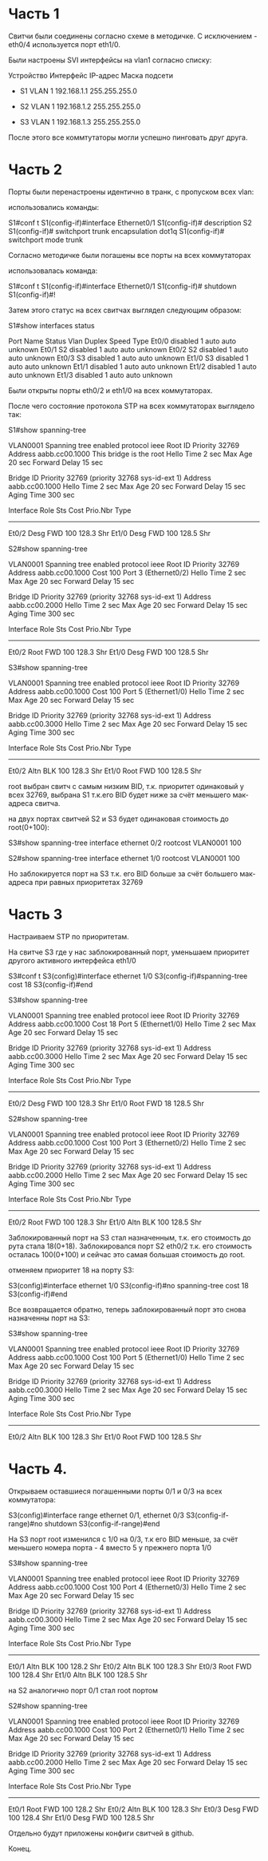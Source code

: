 # Часть 1

Свитчи были соединены согласно схеме в методичке. C исключением - eth0/4 используется порт eth1/0.

Были настроены SVI интерфейсы на vlan1 согласно списку:

Устройство	Интерфейс	IP-адрес	Маска подсети

+ S1	VLAN 1	192.168.1.1	255.255.255.0

+ S2	VLAN 1	192.168.1.2	255.255.255.0

+ S3	VLAN 1	192.168.1.3	255.255.255.0

После этого все коммтутаторы могли успешно пинговать друг друга.

# Часть 2

Порты были перенастроены идентично в транк, с пропуском всех vlan:

использовались команды:

S1#conf t
S1(config-if)#interface Ethernet0/1
S1(config-if)# description S2
S1(config-if)# switchport trunk encapsulation dot1q
S1(config-if)# switchport mode trunk

Согласно методичке были погашены все порты на всех коммутаторах

использовалась команда:

S1#conf t
S1(config-if)#interface Ethernet0/1
S1(config-if)# shutdown
S1(config-if)#!


Затем этого статус на всех свитчах выглядел следующим образом:

S1#show interfaces status

Port      Name               Status       Vlan       Duplex  Speed Type
Et0/0                        disabled     1            auto   auto unknown
Et0/1     S2                 disabled     1            auto   auto unknown
Et0/2     S2                 disabled     1            auto   auto unknown
Et0/3     S3                 disabled     1            auto   auto unknown
Et1/0     S3                 disabled     1            auto   auto unknown
Et1/1                        disabled     1            auto   auto unknown
Et1/2                        disabled     1            auto   auto unknown
Et1/3                        disabled     1            auto   auto unknown

Были открыты порты eth0/2 и eth1/0 на всех коммутаторах.

После чего состояние протокола STP на всех коммутаторах выглядело так:

S1#show spanning-tree

VLAN0001
  Spanning tree enabled protocol ieee
  Root ID    Priority    32769
             Address     aabb.cc00.1000
             This bridge is the root
             Hello Time   2 sec  Max Age 20 sec  Forward Delay 15 sec

  Bridge ID  Priority    32769  (priority 32768 sys-id-ext 1)
             Address     aabb.cc00.1000
             Hello Time   2 sec  Max Age 20 sec  Forward Delay 15 sec
             Aging Time  300 sec

Interface           Role Sts Cost      Prio.Nbr Type
------------------- ---- --- --------- -------- --------------------------------
Et0/2               Desg FWD 100       128.3    Shr
Et1/0               Desg FWD 100       128.5    Shr



S2#show spanning-tree

VLAN0001
  Spanning tree enabled protocol ieee
  Root ID    Priority    32769
             Address     aabb.cc00.1000
             Cost        100
             Port        3 (Ethernet0/2)
             Hello Time   2 sec  Max Age 20 sec  Forward Delay 15 sec

  Bridge ID  Priority    32769  (priority 32768 sys-id-ext 1)
             Address     aabb.cc00.2000
             Hello Time   2 sec  Max Age 20 sec  Forward Delay 15 sec
             Aging Time  300 sec

Interface           Role Sts Cost      Prio.Nbr Type
------------------- ---- --- --------- -------- --------------------------------
Et0/2               Root FWD 100       128.3    Shr
Et1/0               Desg FWD 100       128.5    Shr



S3#show spanning-tree

VLAN0001
  Spanning tree enabled protocol ieee
  Root ID    Priority    32769
             Address     aabb.cc00.1000
             Cost        100
             Port        5 (Ethernet1/0)
             Hello Time   2 sec  Max Age 20 sec  Forward Delay 15 sec

  Bridge ID  Priority    32769  (priority 32768 sys-id-ext 1)
             Address     aabb.cc00.3000
             Hello Time   2 sec  Max Age 20 sec  Forward Delay 15 sec
             Aging Time  300 sec

Interface           Role Sts Cost      Prio.Nbr Type
------------------- ---- --- --------- -------- --------------------------------
Et0/2               Altn BLK 100       128.3    Shr
Et1/0               Root FWD 100       128.5    Shr

root выбран свитч с самым низким BID, т.к. приоритет одинаковый у всех 32769,
выбрана S1 т.к.его BID будет ниже за счёт меньшего мак-адреса свитча.

на двух портах свитчей S2 и S3 будет одинаковая стоимость до root(0+100):

S3#show spanning-tree interface ethernet 0/2 rootcost
VLAN0001            100

S2#show spanning-tree interface ethernet 1/0 rootcost
VLAN0001            100


Но заблокируется порт на S3 т.к. его BID больше за счёт большего мак-адреса при равных приоритетах 32769

# Часть 3

Настраиваем STP по приоритетам.

На свитче S3 где у нас заблокированный порт, уменьшаем приоритет другого активного интерфейса eth1/0

S3#conf t
S3(config)#interface ethernet 1/0
S3(config-if)#spanning-tree cost 18
S3(config-if)#end

S3#show spanning-tree

VLAN0001
  Spanning tree enabled protocol ieee
  Root ID    Priority    32769
             Address     aabb.cc00.1000
             Cost        18
             Port        5 (Ethernet1/0)
             Hello Time   2 sec  Max Age 20 sec  Forward Delay 15 sec

  Bridge ID  Priority    32769  (priority 32768 sys-id-ext 1)
             Address     aabb.cc00.3000
             Hello Time   2 sec  Max Age 20 sec  Forward Delay 15 sec
             Aging Time  300 sec

Interface           Role Sts Cost      Prio.Nbr Type
------------------- ---- --- --------- -------- --------------------------------
Et0/2               Desg FWD 100       128.3    Shr
Et1/0               Root FWD 18        128.5    Shr


S2#show spanning-tree

VLAN0001
  Spanning tree enabled protocol ieee
  Root ID    Priority    32769
             Address     aabb.cc00.1000
             Cost        100
             Port        3 (Ethernet0/2)
             Hello Time   2 sec  Max Age 20 sec  Forward Delay 15 sec

  Bridge ID  Priority    32769  (priority 32768 sys-id-ext 1)
             Address     aabb.cc00.2000
             Hello Time   2 sec  Max Age 20 sec  Forward Delay 15 sec
             Aging Time  300 sec

Interface           Role Sts Cost      Prio.Nbr Type
------------------- ---- --- --------- -------- --------------------------------
Et0/2               Root FWD 100       128.3    Shr
Et1/0               Altn BLK 100       128.5    Shr

Заблокированный порт на S3 стал назначенным, т.к. его стоимость до рута стала 18(0+18). Заблокировался
порт S2 eth0/2 т.к. его стоимость осталась 100(0+100) и сейчас это самая большая стоимость до root.

отменяем приоритет 18 на порту S3:

S3(config)#interface ethernet 1/0
S3(config-if)#no spanning-tree cost 18
S3(config-if)#end

Все возвращается обратно, теперь заблокированный порт это снова назначенны порт на S3:

S3#show spanning-tree

VLAN0001
  Spanning tree enabled protocol ieee
  Root ID    Priority    32769
             Address     aabb.cc00.1000
             Cost        100
             Port        5 (Ethernet1/0)
             Hello Time   2 sec  Max Age 20 sec  Forward Delay 15 sec

  Bridge ID  Priority    32769  (priority 32768 sys-id-ext 1)
             Address     aabb.cc00.3000
             Hello Time   2 sec  Max Age 20 sec  Forward Delay 15 sec
             Aging Time  300 sec

Interface           Role Sts Cost      Prio.Nbr Type
------------------- ---- --- --------- -------- --------------------------------
Et0/2               Altn BLK 100       128.3    Shr
Et1/0               Root FWD 100       128.5    Shr


# Часть 4.

Открываем оставшиеся погашенными порты 0/1 и 0/3 на всех коммутатора:

S3(config)#interface range ethernet 0/1, ethernet 0/3
S3(config-if-range)#no shutdown
S3(config-if-range)#end

На S3 порт root изменился с 1/0 на 0/3, т.к его BID меньше, за счёт меньшего номера порта - 4 вместо
5 у прежнего порта 1/0

S3#show spanning-tree

VLAN0001
  Spanning tree enabled protocol ieee
  Root ID    Priority    32769
             Address     aabb.cc00.1000
             Cost        100
             Port        4 (Ethernet0/3)
             Hello Time   2 sec  Max Age 20 sec  Forward Delay 15 sec

  Bridge ID  Priority    32769  (priority 32768 sys-id-ext 1)
             Address     aabb.cc00.3000
             Hello Time   2 sec  Max Age 20 sec  Forward Delay 15 sec
             Aging Time  300 sec

Interface           Role Sts Cost      Prio.Nbr Type
------------------- ---- --- --------- -------- --------------------------------
Et0/1               Altn BLK 100       128.2    Shr
Et0/2               Altn BLK 100       128.3    Shr
Et0/3               Root FWD 100       128.4    Shr
Et1/0               Altn BLK 100       128.5    Shr

на S2 аналогично порт 0/1 стал root портом


S2#show spanning-tree

VLAN0001
  Spanning tree enabled protocol ieee
  Root ID    Priority    32769
             Address     aabb.cc00.1000
             Cost        100
             Port        2 (Ethernet0/1)
             Hello Time   2 sec  Max Age 20 sec  Forward Delay 15 sec

  Bridge ID  Priority    32769  (priority 32768 sys-id-ext 1)
             Address     aabb.cc00.2000
             Hello Time   2 sec  Max Age 20 sec  Forward Delay 15 sec
             Aging Time  300 sec

Interface           Role Sts Cost      Prio.Nbr Type
------------------- ---- --- --------- -------- --------------------------------
Et0/1               Root FWD 100       128.2    Shr
Et0/2               Altn BLK 100       128.3    Shr
Et0/3               Desg FWD 100       128.4    Shr
Et1/0               Desg FWD 100       128.5    Shr

Отдельно будут приложены конфиги свитчей в github.

Конец.





